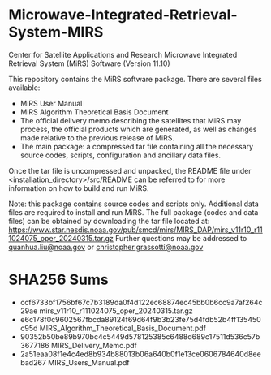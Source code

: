 # Microwave-Integrated-Retrieval-System-MIRS
Center for Satellite Applications and Research Microwave Integrated Retrieval System (MiRS) Software (Version 11.10)

This repository contains the MiRS software package. There are several files available:
* MiRS User Manual
* MiRS Algorithm Theoretical Basis Document
* The official delivery memo describing the satellites that MiRS may process, the official products which are generated, as well as changes made relative to the previous release of MiRS.
* The main package: a compressed tar file containing all the necessary source codes, scripts, configuration and ancillary data files.

Once the tar file is uncompressed and unpacked, the README file under <installation_directory>/src/README can be referred to for more information on how to build and run MiRS.

Note: this package contains source codes and scripts only. Additional data files are required to install and run MiRS. The full package (codes and data files) can be obtained by downloading the tar file located at: https://www.star.nesdis.noaa.gov/pub/smcd/mirs/MIRS_DAP/mirs_v11r10_r111024075_oper_20240315.tar.gz
Further questions may be addressed to quanhua.liu@noaa.gov or christopher.grassotti@noaa.gov

# SHA256 Sums
* ccf6733bf1756bf67c7b3189da0f4d122ec68874ec45bb0b6cc9a7af264c29ae  mirs_v11r10_r111024075_oper_20240315.tar.gz
* e6c178f0c9602567fbcda89124f69d64f9b3b23fe75d4fdb52b4ff135450c95d  MIRS_Algorithm_Theoretical_Basis_Document.pdf
* 90352b50be89b970bc4c5449d578125385c6488d689c17511d536c57b3677186  MIRS_Delivery_Memo.pdf
* 2a51eaa08f1e4c4ed8b934b88013b06a640b0f1e13ce0606784640d8eebad267  MIRS_Users_Manual.pdf

